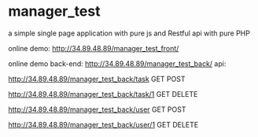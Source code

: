 # manager_test
a simple single page application with pure js and Restful api with pure PHP

online demo: http://34.89.48.89/manager_test_front/

online demo back-end: http://34.89.48.89/manager_test_back/
api: 

http://34.89.48.89/manager_test_back/task GET POST

http://34.89.48.89/manager_test_back/task/1 GET DELETE

http://34.89.48.89/manager_test_back/user GET POST

http://34.89.48.89/manager_test_back/user/1 GET DELETE
